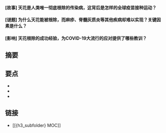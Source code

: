 #### [故事] 天花是人类唯一彻底根除的传染病，这背后是怎样的全球疫苗接种运动？


#### [谜题] 为什么天花能被根除，而麻疹、脊髓灰质炎等其他疾病却难以实现？关键因素是什么？


#### [影响] 天花根除的成功经验，为COVID-19大流行的应对提供了哪些教训？


## 摘要


## 要点

- 
- 
- 

## 链接

- [[{h3_subfolder} MOC]]
